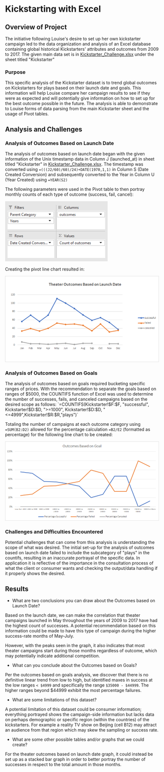 # Kickstarting with Excel

## Overview of Project

The initiative following Louise's desire to set up her own kickstarter campaign led to the data organization and analysis of an Excel database containing global historical Kickstarters' attributes and outcomes from 2009 to 2017. The given main data set is in [Kickstarter_Challenge.xlsx](/Kickstarter_Challenge.xlsx) under the sheet titled "Kickstarter"

### Purpose

This specific analysis of the Kickstarter dataset is to trend global outcomes on Kickstarters for plays based on their launch date and goals. This information will help Louise compare her campaign results to see if they were as expected and will potentially give information on how to set up for the best outcome possible in the future. The analysis is able to demonstrate to Louise forms of data parsing from the main Kickstarter sheet and the usage of Pivot tables. 

## Analysis and Challenges

### Analysis of Outcomes Based on Launch Date

The analysis of outcomes based on launch date began with the given information of the Unix timestamp data in Column J (launched_at) in sheet titled "Kickstarter" in [Kickstarter_Challenge.xlsx](/Kickstarter_Challenge.xlsx). The timestamp was converted using `=(((J2/60)/60)/24)+DATE(1970,1,1)` in Column S (Date Created Conversion) and subsequently converted to the Year in Column U (Year Created) using `=YEAR(S2)`

The following parameters were used in the Pivot table to then portray monthly counts of each type of outcome (success, fail, cancel): 

![Pivot Chart Parameters](/resources/Theater_Outcomes_Pivot_Parameters.png)

Creating the pivot line chart resulted in: 

![Theater Outcomes vs Launch](/resources/Theater_Outcomes_vs_Launch.png)

### Analysis of Outcomes Based on Goals

The analysis of outcomes based on goals required bucketing specific ranges of prices. With the recommendation to separate the goals based on ranges of $5000, the COUNTIFS function of Excel was used to determine the number of successes, fails, and canceled campaigns based on the desired scope as follows: 
`=COUNTIFS(Kickstarter!$F:$F, "successful", Kickstarter!$D:$D, ">=1000", Kickstarter!$D:$D, "<=4999",Kickstarter!$R:$R,"plays")`

Totaling the number of campaigns at each outcome category using `=SUM(B2:D2)` allowed for the percentage calculation `=B2/E2` (formatted as percentage) for the following line chart to be created: 

![Outcomes vs Goals](/resources/Outcomes_vs_Goals.png)

### Challenges and Difficulties Encountered

Potential challenges that can come from this analysis is understanding the scope of what was desired. The initial set-up for the analysis of outcomes based on launch date failed to include the subcategory of "plays" in the countifs, resulting in an inaccurate portrayal of the specific data. In application it is reflective of the importance in the consultation process of what the client or consumer wants and checking the output/data handling if it properly shows the desired.

## Results

- What are two conclusions you can draw about the Outcomes based on Launch Date?

Based on the launch date, we can make the correlation that theater campaigns launched in May throughout the years of 2009 to 2017 have had the highest count of successes. A potential recommendation based on this information could be made to have this type of campaign during the higher success-rate months of May-July. 

However, with the peaks seen in the graph, it also indicates that most theater campaigns start during those months regardless of outcome, which may potentially indicate additional competition. 

- What can you conclude about the Outcomes based on Goals?

Per the outcomes based on goals analysis, we discover that there is no definitive linear trend from low to high, but identified maxes in success at the low ranges `< $4999` and specifically the range `$35000 - $44999`. The higher ranges beyond $44999 exhibit the most percentage failures.

- What are some limitations of this dataset?

A potential limitation of this dataset could be consumer information; everything portrayed shows the campaign-side information but lacks data on perhaps demographic or specific region (within the countries) of the kickstarters. For example a reality TV show on Beijing (cell B12) may attract an audience from that region which may skew the sampling or success rate. 

- What are some other possible tables and/or graphs that we could create?

For the theater outcomes based on launch date graph, it could instead be set up as a stacked bar graph in order to better portray the number of successes in respect to the total amount in those months. 
